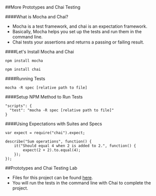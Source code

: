 ##More Prototypes and Chai Testing

####What is Mocha and Chai?

- Mocha is a test framework, and chai is an expectation framework.
- Basically, Mocha helps you set up the tests and run them in the command line.
- Chai tests your assertions and returns a passing or failing result.

####Let's Install Mocha and Chai

`npm install mocha`

`npm install chai`

####Running Tests

`mocha -R spec [relative path to file]`

####Setup NPM Method to Run Tests

```
"scripts": {
  "test": "mocha -R spec [relative path to file]"
}
```

####Using Expectations with Suites and Specs

```
var expect = require("chai").expect;

describe("Sum operations", function() {
	it("Should equal 4 when 2 is added to 2.", function() {
		expect(2 + 2).to.equal(4);
	});
});
```

##Prototypes and Chai Testing Lab

- Files for this project can be found [here](https://github.com/litterbox-sf-fall/car_lab).
- You will run the tests in the command line with Chai to complete the project.